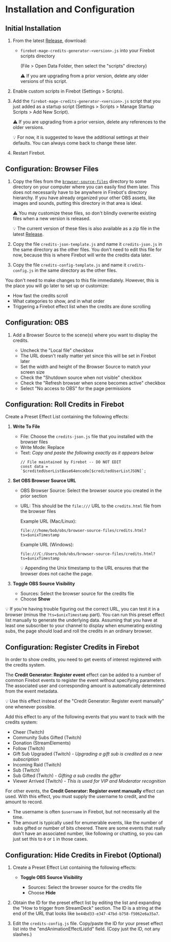 # Installation and Configuration

## Initial Installation

1. From the latest [Release](https://github.com/TheStaticMage/firebot-mage-credits-generator/releases), download:

    - `firebot-mage-credits-generator-<version>.js` into your Firebot scripts directory

        (File &gt; Open Data Folder, then select the "scripts" directory)

        :warning: If you are upgrading from a prior version, delete any older versions of this script.

2. Enable custom scripts in Firebot (Settings &gt; Scripts).

3. Add the `firebot-mage-credits-generator-<version>.js` script that you just added as a startup script (Settings &gt; Scripts &gt; Manage Startup Scripts &gt; Add New Script).

    :warning: If you are upgrading from a prior version, delete any references to the older versions.

    :bulb: For now, it is suggested to leave the additional settings at their defaults. You can always come back to change these later.

4. Restart Firebot.

## Configuration: Browser Files

1. Copy the files from the [`browser-source-files`](/browser-source-files/) directory to some directory on your computer where you can easily find them later. This does not necessarily have to be anywhere in Firebot's directory hierarchy. If you have already organized your other OBS assets, like images and sounds, putting this directory in that area is ideal.

    :warning: You may customize these files, so don't blindly overwrite existing files when a new version is released.

    :bulb: The current version of these files is also available as a zip file in the latest [Release](https://github.com/TheStaticMage/firebot-mage-credits-generator/releases).

2. Copy the file `credits-json-template.js` and name it `credits-json.js` in the same directory as the other files. You don't need to edit this file for now, because this is where Firebot will write the credits data later.

3. Copy the file `credits-config-template.js` and name it `credits-config.js` in the same directory as the other files.

  You don't need to make changes to this file immediately. However, this is the place you will go later to set up or customize:

  - How fast the credits scroll
  - What categories to show, and in what order
  - Triggering a Firebot effect list when the credits are done scrolling

## Configuration: OBS

1. Add a Browser Source to the scene(s) where you want to display the credits.

    - Uncheck the "Local file" checkbox
    - The URL doesn't really matter yet since this will be set in Firebot later
    - Set the width and height of the Browser Source to match your screen size
    - Check the "Shutdown source when not visible" checkbox
    - Check the "Refresh browser when scene becomes active" checkbox
    - Select "No access to OBS" for the page permissions

## Configuration: Roll Credits in Firebot

Create a Preset Effect List containing the following effects:

1. **Write To File**

    - File: Choose the `credits-json.js` file that you installed with the browser files
    - Write Mode: Replace
    - Text: _Copy and paste the following exactly as it appears below_
        ```text
        // File maintained by Firebot -- DO NOT EDIT
        const data = `$creditedUserListBase64encode[$creditedUserListJSON]`;
        ```

2. **Set OBS Browser Source URL**

    - OBS Browser Source: Select the browser source you created in the prior section
    - URL: This should be the `file:///` URL to the `credits.html` file from the browser files

        Example URL (Mac/Linux):

        ```text
        file:///home/bob/obs/browser-source-files/credits.html?ts=$unixTimestamp
        ```

        Example URL (Windows):

        ```text
        file:///C:/Users/bob/obs/browser-source-files/credits.html?ts=$unixTimestamp
        ```

        :bulb: Appending the Unix timestamp to the URL ensures that the browser does not cache the page.

3. **Toggle OBS Source Visibility**

    - Sources: Select the browser source for the credits file
    - Choose **Show**

:bulb: If you're having trouble figuring out the correct URL, you can test it in a browser (minus the `?ts=$unixTimestamp` part). You can run this preset effect list manually to generate the underlying data. Assuming that you have at least one subscriber to your channel to display when enumerating existing subs, the page should load and roll the credits in an ordinary browser.

## Configuration: Register Credits in Firebot

In order to show credits, you need to get events of interest registered with the credits system.

The **Credit Generator: Register event** effect can be added to a number of common Firebot events to register the event without specifying parameters. The associated user and corresponding amount is automatically determined from the event metadata.

:bulb: Use this effect instead of the "Credit Generator: Register event manually" one whenever possible.

Add this effect to any of the following events that you want to track with the credits system:

- Cheer (Twitch)
- Community Subs Gifted (Twitch)
- Donation (StreamElements)
- Follow (Twitch)
- Gift Sub Upgraded (Twitch) - _Upgrading a gift sub is credited as a new subscription_
- Incoming Raid (Twitch)
- Sub (Twitch)
- Sub Gifted (Twitch) - _Gifting a sub credits the gifter_
- Viewer Arrived (Twitch) - _This is used for VIP and Moderator recognition_

For other events, the **Credit Generator: Register event manually** effect can used. With this effect, you must supply the username to credit, and the amount to record.

- The username is often `$username` in Firebot, but not necessarily all the time.
- The amount is typically used for enumerable events, like the number of subs gifted or number of bits cheered. There are some events that really don't have an associated number, like following or chatting, so you can just set this to `0` or `1` in those cases.

## Configuration: Hide Credits in Firebot (Optional)

1. Create a Preset Effect List containing the following effects:

    - **Toggle OBS Source Visibility**

        - Sources: Select the browser source for the credits file
        - Choose **Hide**

2. Obtain the ID for the preset effect list by editing the list and expanding the "How to trigger from StreamDeck" section. The ID is a string at the end of the URL that looks like `be44bd33-e347-47bd-b758-f5062e6a35a7`.

3. Edit the `credits-config.js` file. Copy/paste the ID for your preset effect list into the "endAnimationEffectListId" field. (Copy just the ID, not any slashes.)
